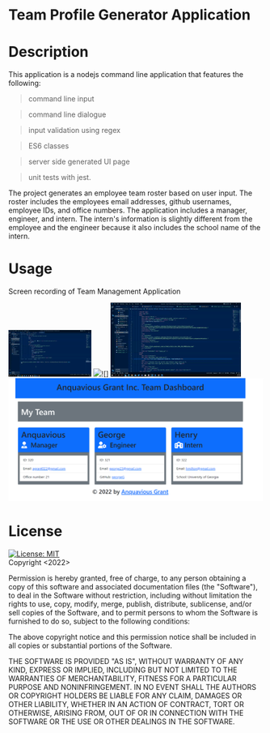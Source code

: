 # Team Profile Generator Application

# Description 

This application is a nodejs command line application that features the following:

> command line input

> command line dialogue

> input validation using regex

> ES6 classes

> server side generated UI page

> unit tests with jest.

The project generates an employee team roster based on user input. The roster includes the employees email addresses, github usernames, employee IDs, and office numbers. The application includes a manager, engineer, and intern. The intern's information is slightly different from the employee and the engineer because it also includes the school name of the intern.

# Usage 

Screen recording of Team Management Application

![](Untitled_%20Sep%2021,%202022%2010_03%20PM.gif) ![](Untitled_%20Sep%2021,%202022%2010_30%20PM.gif)![] ![](Untitled_%20Sep%2021,%202022%2010_36%20PM.gif)
![](Screen%20capture.PNG)

# License
[![License: MIT](https://img.shields.io/badge/License-MIT-yellow.svg)](https://opensource.org/licenses/MIT)
<br>
Copyright <2022> <Anquavious Grant>

Permission is hereby granted, free of charge, to any person obtaining a copy of this software and associated documentation files (the "Software"), to deal in the Software without restriction, including without limitation the rights to use, copy, modify, merge, publish, distribute, sublicense, and/or sell copies of the Software, and to permit persons to whom the Software is furnished to do so, subject to the following conditions:

The above copyright notice and this permission notice shall be included in all copies or substantial portions of the Software.

THE SOFTWARE IS PROVIDED "AS IS", WITHOUT WARRANTY OF ANY KIND, EXPRESS OR IMPLIED, INCLUDING BUT NOT LIMITED TO THE WARRANTIES OF MERCHANTABILITY, FITNESS FOR A PARTICULAR PURPOSE AND NONINFRINGEMENT. IN NO EVENT SHALL THE AUTHORS OR COPYRIGHT HOLDERS BE LIABLE FOR ANY CLAIM, DAMAGES OR OTHER LIABILITY, WHETHER IN AN ACTION OF CONTRACT, TORT OR OTHERWISE, ARISING FROM, OUT OF OR IN CONNECTION WITH THE SOFTWARE OR THE USE OR OTHER DEALINGS IN THE SOFTWARE.
